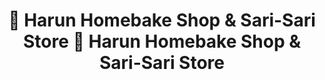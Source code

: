 ---
title: " Harun Homebake Shop & Sari-Sari Store    Harun Homebake Shop & Sari-Sari Store"
url: /borongan/harun-homebake-shop-and-sari-sari-store-harun-homebake-shop-and-sari-sari-store/
shop: convenience
---